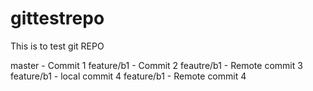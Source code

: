 # gittestrepo
This is to test git REPO

master - Commit 1
feature/b1 - Commit 2
feautre/b1 - Remote commit 3
feature/b1 - local commit 4
feature/b1 - Remote commit 4
